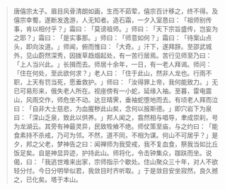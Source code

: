 > 唐僖宗太子。眉目风骨清朗如画，生而不茹荤，僖宗百计移之，终不得。及僖宗幸蜀，遂断发逸游，人无知者。造石霜，一夕入室恳曰：​「祖师别传事，肯以相付乎？​」霜曰：​「莫谤祖师。​」师曰：​「天下宗旨盛传，岂妄为之耶？​」霜曰：​「是实事那。​」师曰：​「师意如何？​」霜曰：​「待案山点头，即向汝道。​」师闻，俯而惟曰：​「大奇。​」汗下，遂拜辞。至邵武城外，见山蔚然深秀，因拨草趋烟起处，有一苦行居焉。苦行见师至乃曰：​「上人当兴此。​」长揖而去。师居十余年，一日，有一老人拜谒。师问：​「住在何处，至此欲何求？​」老人曰：​「住于此山，然非人龙也。行雨不职，上天有罚当死，愿垂救护。​」师曰：​「汝得罪上帝，我何能致力。​」无已可易形来，俄失老人所在。视座傍有一小蛇，延缘入袖。至暮，雷电震山，风雨交作，师危坐不动。达旦晴霁，垂袖蛇堕地而去。有顷老人拜而泣曰：​「自非大士慈悲，为血腥秽此山矣，念何以报斯德。​」即穴岩下为泉曰：​「深山乏泉，致此以供养。​」邦人闻之，翕然相与唱导，聿成崇刹，号为龙湖云。其旁有神最灵异，民致牷飨不绝。师仗策至庙，与之约曰：​「能食素持不杀戒，乃可为邻。不然，道不同，不相为谋。何山不可居乎？​」是夕，邦之父老，梦神告之曰：闻禅师为我受戒，我不复血食，祭我当如比丘饭足矣。自是神显异迹，护持此山。师将化，令击钟集众，跏趺而坐。说偈，曰：​「我逃世难来出家，宗师指示个歇处。住山聚众三十年，对人不欲轻分付。今日分明举似君，我敛目时齐听取。​」于是敛目安坐寂然，良久撼之，已化矣。塔于本山。


